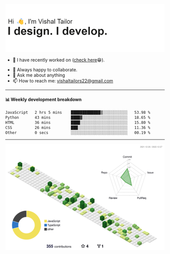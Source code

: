 ![Hi, I'm Vishal Tailor. I design. I develop.](https://github.com/vishaltailors/vishaltailors/blob/main/header.png?raw=true)

- 🔭 I have recently worked on ([check here](https://vishaltailor.com)😁).
<!-- - 🎦 Currently watching: JavaScript: The Hard Parts By Will Sentance. -->
- 👯 Always happy to collaborate.
- 💬 Ask me about anything
- 📫 How to reach me: <a href="mailto:vishaltailors22@gmail.com">vishaltailors22@gmail.com</a>

<hr /> 
<h4>📊 Weekly development breakdown</h4>
<!--START_SECTION:waka-->

```text
JavaScript   2 hrs 5 mins    █████████████▒░░░░░░░░░░░   53.98 %
Python       43 mins         ████▓░░░░░░░░░░░░░░░░░░░░   18.65 %
HTML         36 mins         ████░░░░░░░░░░░░░░░░░░░░░   15.80 %
CSS          26 mins         ███░░░░░░░░░░░░░░░░░░░░░░   11.36 %
Other        0 secs          ░░░░░░░░░░░░░░░░░░░░░░░░░   00.19 %
```

<!--END_SECTION:waka-->
<hr /> 

![](./profile-3d-contrib/profile-green-animate.svg)
